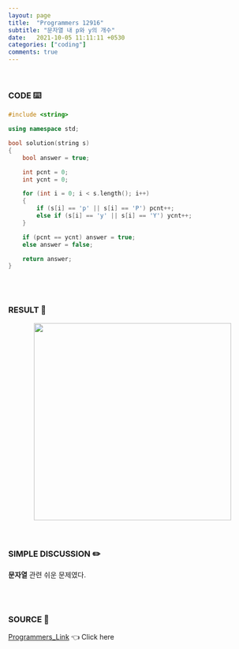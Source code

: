 ```yaml
---
layout: page
title:  "Programmers 12916"
subtitle: "문자열 내 p와 y의 개수"
date:   2021-10-05 11:11:11 +0530
categories: ["coding"]
comments: true
---
```


<br>

### CODE ⌨️

```c++
#include <string>

using namespace std;

bool solution(string s)
{
	bool answer = true;

	int pcnt = 0;
	int ycnt = 0;

	for (int i = 0; i < s.length(); i++)
	{
		if (s[i] == 'p' || s[i] == 'P') pcnt++;
		else if (s[i] == 'y' || s[i] == 'Y') ycnt++;
	}

	if (pcnt == ycnt) answer = true;
	else answer = false;

	return answer;
}
```  

<br>
<br>

### RESULT 💛

<img src="{{ '/assets/programmers/p12916r.jpg' }}" style="width: 400px; height: auto; margin-left: auto; margin-right: auto; display: block;">  

<br>
<br>

### SIMPLE DISCUSSION ✏️

**문자열** 관련 쉬운 문제였다.  

<br>
<br>

### SOURCE 💎

[Programmers_Link][link] 👈 Click here  

<br>

<script src="https://utteranc.es/client.js"
        repo="DCherish/DCherish.github.io"
        issue-term="pathname"
        theme="boxy-light"
        crossorigin="anonymous"
        async>
</script>

[link]: https://programmers.co.kr/learn/courses/30/lessons/12916